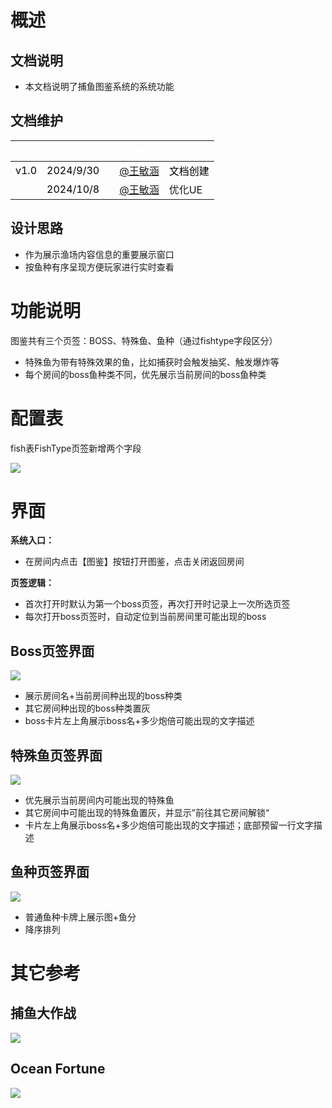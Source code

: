 # **概述**
## **文档说明**
+ 本文档说明了捕鱼图鉴系统的系统功能

## **文档维护**
| <font style="color:white;">版本</font> | <font style="color:white;">时间</font> | | <font style="color:white;">负责人</font> | <font style="color:white;">修改内容</font> |
| :---: | :---: | --- | :---: | --- |
| <font style="color:black;">v1.0</font> | <font style="color:black;">2024/9/30</font> | | [@王敏涵](undefined/cookie-ylrqq) | <font style="color:black;">文档创建</font> |
| <font style="color:black;"></font> | <font style="color:black;">2024/10/8</font> | | [@王敏涵](undefined/cookie-ylrqq) | 优化UE |


## **设计思路**
+ 作为展示渔场内容信息的重要展示窗口
+ 按鱼种有序呈现方便玩家进行实时查看

# **功能说明**
图鉴共有三个页签：BOSS、特殊鱼、鱼种（通过fishtype字段区分）

+ 特殊鱼为带有特殊效果的鱼，比如捕获时会触发抽奖、触发爆炸等
+ 每个房间的boss鱼种类不同，优先展示当前房间的boss鱼种类

# 配置表
fish表FishType页签新增两个字段

![](https://cdn.nlark.com/yuque/0/2024/png/26927517/1728700893911-4b47f8d3-6e70-4eff-9be4-abf367494d74.png)

# 界面
**系统入口：**

+ 在房间内点击【图鉴】按钮打开图鉴，点击关闭返回房间

**页签逻辑：**

+ 首次打开时默认为第一个boss页签，再次打开时记录上一次所选页签
+ 每次打开boss页签时，自动定位到当前房间里可能出现的boss

## Boss页签界面
![](https://cdn.nlark.com/yuque/0/2024/png/26927517/1728368015076-6ab0b571-3000-4d5a-a527-0345531c406b.png)

+ 展示房间名+当前房间种出现的boss种类
+ 其它房间种出现的boss种类置灰
+ boss卡片左上角展示boss名+多少炮倍可能出现的文字描述

## 特殊鱼页签界面
![](https://cdn.nlark.com/yuque/0/2024/png/26927517/1728368022173-79aa6805-fbe6-47fb-8b4d-1c0d96ed51c8.png)

+ 优先展示当前房间内可能出现的特殊鱼
+ 其它房间中可能出现的特殊鱼置灰，并显示”前往其它房间解锁“
+ 卡片左上角展示boss名+多少炮倍可能出现的文字描述；底部预留一行文字描述

## 鱼种页签界面
![](https://cdn.nlark.com/yuque/0/2024/png/26927517/1728368134268-09bccb6c-4051-47a9-a92b-811be986d0a8.png)

+ 普通鱼种卡牌上展示图+鱼分
+ 降序排列

# 其它参考
## 捕鱼大作战
![](https://cdn.nlark.com/yuque/0/2024/png/26927517/1728367884187-bd56ea9f-625a-4df5-9f35-2b7f6b7651f0.png)

## Ocean Fortune
![](https://cdn.nlark.com/yuque/0/2024/png/26927517/1727681595399-c38080ba-968a-481f-8770-fa560a749234.png)





